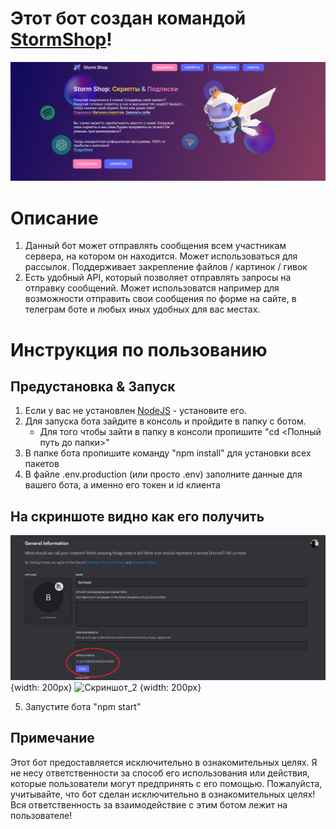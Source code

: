 # Этот бот создан командой [StormShop](https://nitro-storm.ru)!

![Главная сайта StormShop](./README/StormShop_README.png)


# Описание

1. Данный бот может отправлять сообщения всем участникам сервера, на котором он находится. Может использоваться для рассылок. Поддерживает закрепление файлов / картинок / гивок
2. Есть удобный API, который позволяет отправлять запросы на отправку сообщений. Может использоватся например для возможности отправить свои сообщения по форме на сайте, в телеграм боте и любых иных удобных для вас местах.

# Инструкция по пользованию

## Предустановка & Запуск

1. Если у вас не установлен [NodeJS](https://nodejs.org/ru) - установите его.
2. Для запуска бота зайдите в консоль и пройдите в папку с ботом.
    - Для того чтобы зайти в папку в консоли пропишите "cd <Полный путь до папки>"
3. В папке бота пропишите команду "npm install" для установки всех пакетов
4. В файле .env.production (или просто .env) заполните данные для вашего бота, а именно его токен и id клиента

## На скриншоте видно как его получить

![Скриншот_1](./README/tutorial_1_README.png) {width: 200px} ![Скриншот_2](./README/tutorial_3_README.png) {width: 200px}

5. Запустите бота "npm start"

## Примечание
Этот бот предоставляется исключительно в ознакомительных целях. Я не несу ответственности за способ его использования или действия, которые пользователи могут предпринять с его помощью. Пожалуйста, учитывайте, что бот сделан исключительно в ознакомительных целях! Вся ответственность за взаимодействие с этим ботом лежит на пользователе!